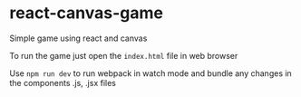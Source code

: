 # react-canvas-game
Simple game using react and canvas

To run the game just open the `index.html` file in web browser

Use `npm run dev` to run webpack in watch mode and bundle any changes in the components .js, .jsx files 
